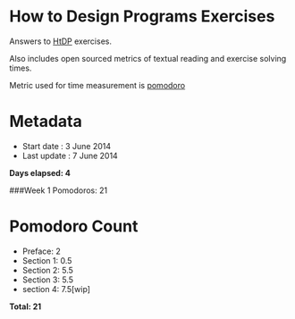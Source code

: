 How to Design Programs Exercises
================================

Answers to [HtDP](http://htdp.org/2003-09-26/Book/curriculum-Z-H-1.html)
exercises.

Also includes open sourced metrics of textual reading and exercise solving times.

Metric used for time measurement is [pomodoro](http://pomodorotechnique.com)

Metadata
========

- Start date : 3 June 2014
- Last update : 7 June 2014

**Days elapsed: 4**

###Week 1
Pomodoros: 21



Pomodoro Count
==============

- Preface: 2
- Section 1: 0.5
- Section 2: 5.5
- Section 3: 5.5
- section 4: 7.5[wip]

**Total: 21**

